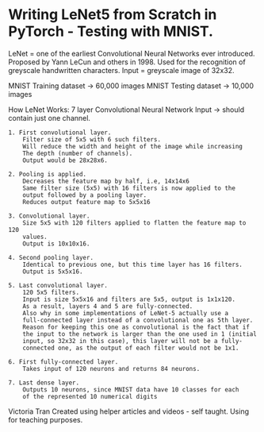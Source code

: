 #  Writing LeNet5 from Scratch in PyTorch - Testing with MNIST.

 LeNet = one of the earliest Convolutional Neural Networks ever introduced.
 Proposed by Yann LeCun and others in 1998.
 Used for the recognition of greyscale handwritten characters.
 Input = greyscale image of 32x32.

 MNIST Training dataset -> 60,000 images
 MNIST Testing dataset -> 10,000 images



 How LeNet Works:
       7 layer Convolutional Neural Network
       Input -> should contain just one channel.
			 
    1. First convolutional layer.
        Filter size of 5x5 with 6 such filters.
        Will reduce the width and height of the image while increasing
        The depth (number of channels).
        Output would be 28x28x6.
				
    2. Pooling is applied.
        Decreases the feature map by half, i.e, 14x14x6
        Same filter size (5x5) with 16 filters is now applied to the
        output followed by a pooling layer.
        Reduces output feature map to 5x5x16
				
    3. Convolutional layer.
        Size 5x5 with 120 filters applied to flatten the feature map to 120
        values.
        Output is 10x10x16.
				
    4. Second pooling layer.
        Identical to previous one, but this time layer has 16 filters.
        Output is 5x5x16.
				
    5. Last convolutional layer.
        120 5x5 filters.
        Input is size 5x5x16 and filters are 5x5, output is 1x1x120.
        As a result, layers 4 and 5 are fully-connected.
        Also why in some implementations of LeNet-5 actually use a
        full-connected layer instead of a convolutional one as 5th layer.
        Reason for keeping this one as convolutional is the fact that if
        the input to the network is larger than the one used in 1 (initial
        input, so 32x32 in this case), this layer will not be a fully-
        connected one, as the output of each filter would not be 1x1.
				
    6. First fully-connected layer.
        Takes input of 120 neurons and returns 84 neurons.
				
    7. Last dense layer.
        Outputs 10 neurons, since MNIST data have 10 classes for each
        of the represented 10 numerical digits


 Victoria Tran
 Created using helper articles and videos - self taught.
 Using for teaching purposes.
